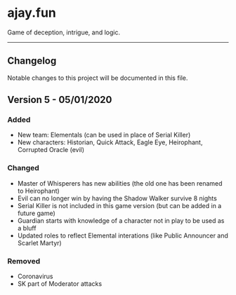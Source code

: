 # ajay.fun
Game of deception, intrigue, and logic.

----
## Changelog

Notable changes to this project will be documented in this file.

## Version 5 - 05/01/2020

### Added

- New team: Elementals (can be used in place of Serial Killer)
- New characters: Historian, Quick Attack, Eagle Eye, Heirophant, Corrupted Oracle (evil)

### Changed

- Master of Whisperers has new abilities (the old one has been renamed to Heirophant)
- Evil can no longer win by having the Shadow Walker survive 8 nights
- Serial Killer is not included in this game version (but can be added in a future game)
- Guardian starts with knowledge of a character not in play to be used as a bluff
- Updated roles to reflect Elemental interations (like Public Announcer and Scarlet Martyr)

### Removed

- Coronavirus
- SK part of Moderator attacks
